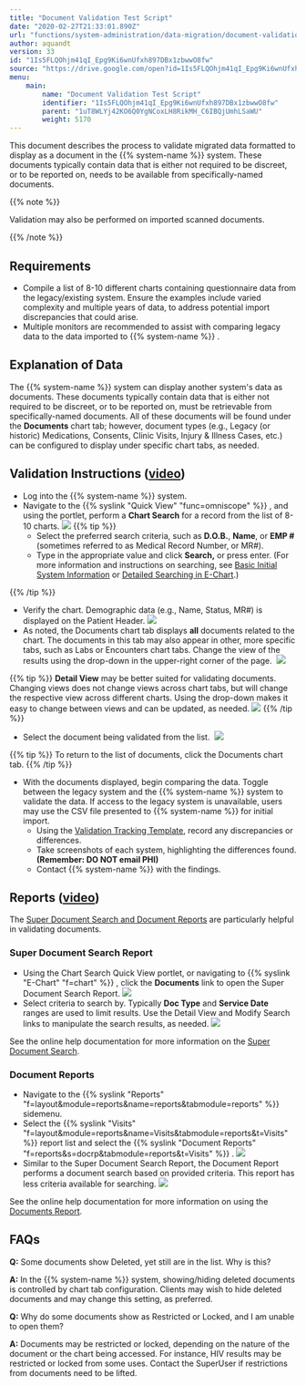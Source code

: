 ```yaml
---
title: "Document Validation Test Script"
date: "2020-02-27T21:33:01.890Z"
url: "functions/system-administration/data-migration/document-validation-test-script.html"
author: aquandt
version: 33
id: "1Is5FLQOhjm41qI_Epg9Ki6wnUfxh897DBx1zbwwO8fw"
source: "https://drive.google.com/open?id=1Is5FLQOhjm41qI_Epg9Ki6wnUfxh897DBx1zbwwO8fw"
menu:
    main:
        name: "Document Validation Test Script"
        identifier: "1Is5FLQOhjm41qI_Epg9Ki6wnUfxh897DBx1zbwwO8fw"
        parent: "1uT8WLYj42KO6Q0YgNCoxLH8RikMH_C6IBQjUmhLSaWU"
        weight: 5170
---
```

This document describes the process to validate migrated data formatted to display as a document in the {{% system-name %}} system. These documents typically contain data that is either not required to be discreet, or to be reported on, needs to be available from specifically-named documents.

{{% note %}}

Validation may also be performed on imported scanned documents.

{{% /note %}}


## Requirements

* Compile a list of 8-10 different charts containing questionnaire data from the legacy/existing system. Ensure the examples include varied complexity and multiple years of data, to address potential import discrepancies that could arise.
* Multiple monitors are recommended to assist with comparing legacy data to the data imported to {{% system-name %}} .

## Explanation of Data 

The {{% system-name %}} system can display another system's data as documents. These documents typically contain data that is either not required to be discreet, or to be reported on, must be retrievable from specifically-named documents. All of these documents will be found under the **Documents** chart tab; however, document types (e.g., Legacy (or historic) Medications, Consents, Clinic Visits, Injury & Illness Cases, etc.) can be configured to display under specific chart tabs, as needed.

## Validation Instructions ([video](https://drive.google.com/open?id=1-bEhVXIw7-K_Z06pJshMYYHg3JCGm32l))

* Log into the {{% system-name %}} system.
* Navigate to the {{% syslink "Quick View" "func=omniscope" %}} , and using the portlet, perform a <strong>Chart Search</strong> for a record from the list of 8-10 charts.  ![](document-validation-test-script.images/image1.png)  {{% tip %}}
    * Select the preferred search criteria, such as <strong>D.O.B.</strong>, <strong>Name</strong>, or <strong>EMP #</strong> (sometimes referred to as Medical Record Number, or MR#).
    * Type in the appropriate value and click <strong>Search,</strong> or press enter. (For more information and instructions on searching, see [Basic Initial System Information](../../e-chart/basic-initial-system-information.html) or [Detailed Searching in E-Chart](../../e-chart/detailed-searching-in-e-chart.html).)

{{% /tip %}}


* Verify the chart. Demographic data (e.g., Name, Status, MR#) is displayed on the Patient Header.  ![](document-validation-test-script.images/image2.png)   
* As noted, the Documents chart tab displays <strong>all</strong> documents related to the chart. The documents in this tab may also appear in other, more specific tabs, such as Labs or Encounters chart tabs. Change the view of the results using the drop-down in the upper-right corner of the page.   ![](document-validation-test-script.images/image3.png)    

{{% tip %}} **Detail View** may be better suited for validating documents. Changing views does not change views across chart tabs, but will change the respective view across different charts. Using the drop-down makes it easy to change between views and can be updated, as needed. ![](document-validation-test-script.images/image4.png) {{% /tip %}}

* Select the document being validated from the list.   ![](document-validation-test-script.images/image5.png)  

{{% tip %}} To return to the list of documents, click the Documents chart tab. {{% /tip %}}

* With the documents displayed, begin comparing the data. Toggle between the legacy system and the {{% system-name %}} system to validate the data. If access to the legacy system is unavailable, users may use the CSV file presented to {{% system-name %}} for initial import. 
    * Using the [Validation Tracking Template](https://docs.google.com/spreadsheets/d/1FRV_L_J38dhBDi13elXHVJddMuIZy6Sq5P3Viv9IXxE/edit#gid=0), record any discrepancies or differences.
    * Take screenshots of each system, highlighting the differences found. <strong>(Remember: DO NOT email PHI)</strong>
    * Contact {{% system-name %}} with the findings.

## Reports ([video](https://drive.google.com/open?id=1-fpn_MQL5MYKpUbfbrykYBL3WsnWHQt7))

The [Super Document Search and Document Reports](../../reports/documents-report-super-document-type-search.html) are particularly helpful in validating documents. 

### Super Document Search Report

* Using the Chart Search Quick View portlet, or navigating to {{% syslink "E-Chart" "f=chart" %}} , click the <strong>Documents</strong> link to open the Super Document Search Report.  ![](document-validation-test-script.images/image6.png)   
* Select criteria to search by. Typically <strong>Doc Type</strong> and <strong>Service Date</strong> ranges are used to limit results. Use the Detail View and Modify Search links to manipulate the search results, as needed.  ![](document-validation-test-script.images/image7.png) 

See the online help documentation for more information on the [Super Document Search](../../reports/documents-report-super-document-type-search.html).

### Document Reports 

* Navigate to the {{% syslink "Reports" "f=layout&module=reports&name=reports&tabmodule=reports" %}} sidemenu.
* Select the {{% syslink "Visits" "f=layout&module=reports&name=Visits&tabmodule=reports&t=Visits" %}} report list and select the {{% syslink "Document Reports" "f=reports&s=docrp&tabmodule=reports&t=Visits" %}} .  ![](document-validation-test-script.images/image8.png) 
* Similar to the Super Document Search Report, the Document Report performs a document search based on provided criteria. This report has less criteria available for searching.  ![](document-validation-test-script.images/image9.png)

See the online help documentation for more information on using the [Documents Report](../../reports/documents-report-super-document-type-search.html).

## FAQs

**Q:** Some documents show Deleted, yet still are in the list. Why is this?

**A:** In the {{% system-name %}} system, showing/hiding deleted documents is controlled by chart tab configuration. Clients may wish to hide deleted documents and may change this setting, as preferred. 

**Q:** Why do some documents show as Restricted or Locked, and I am unable to open them?

**A:** Documents may be restricted or locked, depending on the nature of the document or the chart being accessed. For instance, HIV results may be restricted or locked from some uses. Contact the SuperUser if restrictions from documents need to be lifted.

